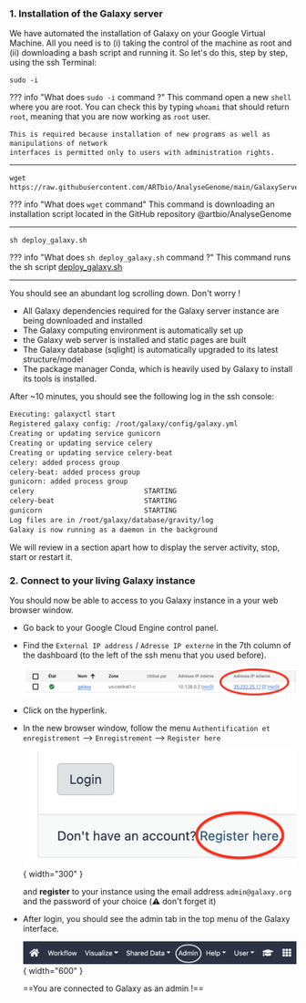 ### 1. Installation of the Galaxy server

We have automated the installation of Galaxy on your Google Virtual Machine.
All you need is to (i) taking the control of the machine as root and (ii) downloading a 
bash script and running it.
So let's do this, step by step, using the ssh Terminal:

    
  ```Console
  sudo -i
  ```
??? info "What does `sudo -i` command ?"
    This command open a new `shell` where you are root. You can check this by typing `whoami`
    that should return `root`, meaning that you are now working as `root` user.
    
    This is required because installation of new programs as well as manipulations of network
    interfaces is permitted only to users with administration rights.

____
```
wget https://raw.githubusercontent.com/ARTbio/AnalyseGenome/main/GalaxyServer/deploy_galaxy.sh
```
??? info "What does `wget` command"
    This command is downloading an installation script located in the GitHub repository
    @artbio/AnalyseGenome

____
```
sh deploy_galaxy.sh
```
??? info "What does `sh deploy_galaxy.sh` command ?"
    This command runs the sh script
    [deploy_galaxy.sh](https://raw.githubusercontent.com/ARTbio/AnalyseGenome/main/GalaxyServer/deploy_galaxy.sh)
____

  You should see an abundant log scrolling down. Don't worry !

  - All Galaxy dependencies required for the Galaxy server instance are being downloaded and installed
  - The Galaxy computing environment is automatically set up
  - the Galaxy web server is installed and static pages are built
  - The Galaxy database (sqlight) is automatically upgraded to its latest structure/model
  - The package manager Conda, which is heavily used by Galaxy to install its tools is installed.
  
  After ~10 minutes, you should see the following log in the ssh console:

```{.bash title="Terminal"}
Executing: galaxyctl start
Registered galaxy config: /root/galaxy/config/galaxy.yml
Creating or updating service gunicorn
Creating or updating service celery
Creating or updating service celery-beat
celery: added process group
celery-beat: added process group
gunicorn: added process group
celery                           STARTING  
celery-beat                      STARTING  
gunicorn                         STARTING  
Log files are in /root/galaxy/database/gravity/log
Galaxy is now running as a daemon in the background
```
We will review in a section apart how to display the server activity, stop, start or restart
it.

### 2. Connect to your living Galaxy instance

You should now be able to access to you Galaxy instance in a your web browser window.

- Go back to your Google Cloud Engine control panel.
- Find the `External IP address` / `Adresse IP externe` in the 7th column of the dashboard
  (to the left of the ssh menu that you used before).
  
  ![externIP](images/externIP.png)
  
- Click on the hyperlink.
- In the new browser window, follow the menu `Authentification et enregistrement`
  --> `Enregistrement` --> `Register here`
  
  ![register](images/register.png){ width="300" }

  and  **register** to your instance using the email address
  `admin@galaxy.org` and the password of your choice (:warning: don't forget it)
  
- After login, you should see the admin tab in the top menu of the Galaxy interface.
  
  ![](images/admin_menu.png){ width="600" }
  
  ==You are connected to Galaxy as an admin !==
